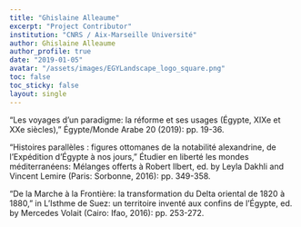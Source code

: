 ```yaml
---
title: "Ghislaine Alleaume"
excerpt: "Project Contributor"
institution: "CNRS / Aix-Marseille Université"
author: Ghislaine Alleaume
author_profile: true
date: "2019-01-05"
avatar: "/assets/images/EGYLandscape_logo_square.png"
toc: false
toc_sticky: false
layout: single
---
```


“Les voyages d’un paradigme: la réforme et ses usages (Égypte, XIXe et XXe siècles),” Égypte/Monde Arabe 20 (2019): pp. 19-36.

“Histoires parallèles : figures ottomanes de la notabilité alexandrine, de l’Expédition d’Égypte à nos jours,” Étudier en liberté les mondes méditerranéens: Mélanges offerts à Robert Ilbert, ed. by Leyla Dakhli and Vincent Lemire (Paris: Sorbonne, 2016): pp. 349-358.

“De la Marche à la Frontière: la transformation du Delta oriental de 1820 à 1880,” in L’Isthme de Suez: un territoire inventé aux confins de l’Égypte, ed. by Mercedes Volait (Cairo: Ifao, 2016): pp. 253-272.
